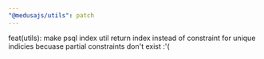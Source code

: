 ```yaml
---
"@medusajs/utils": patch
---
```


feat(utils): make psql index util return index instead of constraint for unique indicies becuase partial constraints don't exist :'(
